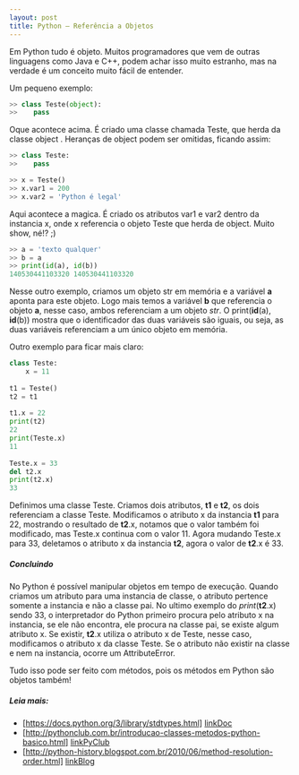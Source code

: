 ```yaml
---
layout: post
title: Python – Referência a Objetos
---
```

Em Python tudo é objeto. Muitos programadores que vem de outras linguagens como Java e C++, podem achar isso muito estranho, mas na verdade é um conceito muito fácil de entender.

Um pequeno exemplo:

```python
>> class Teste(object):
>>    pass
```
Oque acontece acima. É criado uma classe chamada Teste, que herda da classe object . Heranças de object podem ser omitidas, ficando assim: 
```python 
>> class Teste:
>>    pass
``` 
```python
>> x = Teste()
>> x.var1 = 200
>> x.var2 = 'Python é legal'
```
Aqui acontece a magica. É criado os atributos var1 e var2 dentro da instancia x, onde x referencia o objeto Teste que herda de object.
Muito show, né!? ;)

```python
>> a = 'texto qualquer'
>> b = a
>> print(id(a), id(b))
140530441103320 140530441103320
```
Nesse outro exemplo, criamos um objeto str em memória e a variável **a** aponta para este objeto. Logo mais temos a variável **b** que referencia o objeto **a**, nesse caso, ambos referenciam a um objeto *str*. O print(**id**(a), **id**(b)) mostra que o identificador das duas variáveis são iguais, ou seja, as duas variáveis referenciam a um único objeto em memória.

Outro exemplo para ficar mais claro:

```python
class Teste: 
    x = 11
    
t1 = Teste()
t2 = t1
 
t1.x = 22
print(t2)
22
print(Teste.x)
11
 
Teste.x = 33
del t2.x
print(t2.x)
33
```
Definimos uma classe Teste. Criamos dois atributos, **t1** e **t2**, os dois referenciam a classe Teste. Modificamos o atributo x da instancia **t1** para 22, mostrando o resultado de **t2**.x, notamos que o valor também foi modificado, mas Teste.x continua com o valor 11.
Agora mudando Teste.x para 33, deletamos o atributo x da instancia **t2**, agora o valor de **t2**.x é 33.

##### Concluindo

No Python é possível manipular objetos em tempo de execução. Quando criamos um atributo para uma instancia de classe, o atributo pertence somente a instancia e não a classe pai. No ultimo exemplo do *print*(**t2**.x) sendo 33, o interpretador do Python primeiro procura pelo atributo x na instancia, se ele não encontra, ele procura na classe pai, se existe algum atributo x. Se existir, **t2**.x utiliza o atributo x de Teste, nesse caso, modificamos o atributo x da classe Teste. Se o atributo não existir na classe e nem na instancia, ocorre um AttributeError.

Tudo isso pode ser feito com métodos, pois os métodos em Python são objetos também!

##### Leia mais:

* [https://docs.python.org/3/library/stdtypes.html] [linkDoc]
* [http://pythonclub.com.br/introducao-classes-metodos-python-basico.html] [linkPyClub]
* [http://python-history.blogspot.com.br/2010/06/method-resolution-order.html] [linkBlog]


[//]: #

   [linkDoc]: <https://docs.python.org/3/library/stdtypes.htmlr>
   [linkPyClub]: <http://pythonclub.com.br/introducao-classes-metodos-python-basico.html>
   [linkBlog]: <http://python-history.blogspot.com.br/2010/06/method-resolution-order.html>




